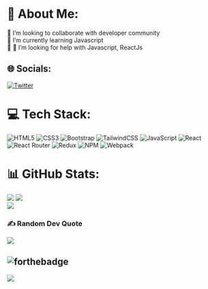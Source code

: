 # 💫 About Me:

👯 I’m looking to collaborate with developer community <br>
🌱 I’m currently learning Javascript<br>💬 
🤝 I’m looking for help with Javascript, ReactJs<br>

## 🌐 Socials:

[![Twitter](https://img.shields.io/badge/Twitter-%231DA1F2.svg?logo=Twitter&logoColor=white)](https://twitter.com/srshankar145)

# 💻 Tech Stack:

![HTML5](https://img.shields.io/badge/html5-%23E34F26.svg?style=for-the-badge&logo=html5&logoColor=white)  ![CSS3](https://img.shields.io/badge/css3-%231572B6.svg?style=for-the-badge&logo=css3&logoColor=white)  ![Bootstrap](https://img.shields.io/badge/bootstrap-%238511FA.svg?style=for-the-badge&logo=bootstrap&logoColor=white)  ![TailwindCSS](https://img.shields.io/badge/tailwindcss-%2338B2AC.svg?style=for-the-badge&logo=tailwind-css&logoColor=white)  ![JavaScript](https://img.shields.io/badge/javascript-%23323330.svg?style=for-the-badge&logo=javascript&logoColor=%23F7DF1E)  ![React](https://img.shields.io/badge/react-%2320232a.svg?style=for-the-badge&logo=react&logoColor=%2361DAFB) ![React Router](https://img.shields.io/badge/React_Router-CA4245?style=for-the-badge&logo=react-router&logoColor=white)
 ![Redux](https://img.shields.io/badge/redux-%23593d88.svg?style=for-the-badge&logo=redux&logoColor=white)
 ![NPM](https://img.shields.io/badge/NPM-%23CB3837.svg?style=for-the-badge&logo=npm&logoColor=white)  ![Webpack](https://img.shields.io/badge/webpack-%238DD6F9.svg?style=for-the-badge&logo=webpack&logoColor=black)




# 📊 GitHub Stats:

![](https://github-readme-stats.vercel.app/api?username=srshankar145&hide=stars,prs&show_icons=true&theme=date_night)   ![](https://github-readme-stats.vercel.app/api/top-langs/?username=srshankar145&theme=dark&hide_border=false&include_all_commits=false&count_private=false&layout=compact)  <br/>
![](https://github-readme-streak-stats.herokuapp.com/?user=srshankar145&theme=dark&hide_border=false)<br/>

### ✍️ Random Dev Quote

![](https://quotes-github-readme.vercel.app/api?type=horizontal&theme=gruvbox)

![forthebadge](https://forthebadge.com/images/badges/powered-by-coffee.svg)
---

[![](https://visitcount.itsvg.in/api?id=srshankar145&icon=0&color=0)](https://visitcount.itsvg.in)
